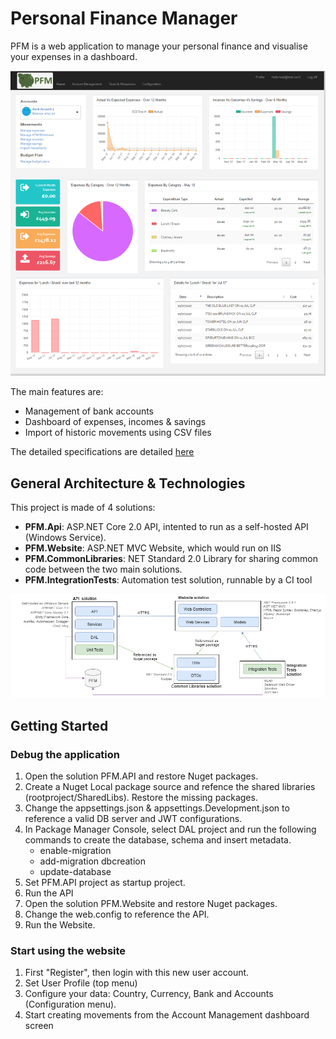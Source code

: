 # Personal Finance Manager

PFM is a web application to manage your personal finance and visualise your expenses in a dashboard.

![PFM.png](https://github.com/JM89/personalfinancemanager/blob/master/Documentation/Pictures/PFM.png)

The main features are: 
* Management of bank accounts
* Dashboard of expenses, incomes & savings
* Import of historic movements using CSV files

The detailed specifications are detailed [here](https://github.com/JM89/personalfinancemanager/wiki/Functional-Requirements)

## General Architecture & Technologies

This project is made of 4 solutions:

* **PFM.Api**: ASP.NET Core 2.0 API, intented to run as a self-hosted API (Windows Service).
* **PFM.Website**: ASP.NET MVC Website, which would run on IIS
* **PFM.CommonLibraries**: NET Standard 2.0 Library for sharing common code between the two main solutions.
* **PFM.IntegrationTests**: Automation test solution, runnable by a CI tool

![General Architecture.png](https://github.com/JM89/personalfinancemanager/blob/master/Documentation/Pictures/GeneralArchitecture.png)

## Getting Started

### Debug the application

1. Open the solution PFM.API and restore Nuget packages. 
2. Create a Nuget Local package source and refence the shared libraries (rootproject/SharedLibs). Restore the missing packages.
3. Change the appsettings.json & appsettings.Development.json to reference a valid DB server and JWT configurations. 
4. In Package Manager Console, select DAL project and run the following commands to create the database, schema and insert metadata.
	* enable-migration
	* add-migration dbcreation
	* update-database
5. Set PFM.API project as startup project.
6. Run the API
7. Open the solution PFM.Website and restore Nuget packages. 
8. Change the web.config to reference the API.
9. Run the Website. 

### Start using the website

1. First "Register", then login with this new user account. 
2. Set User Profile (top menu) 
3. Configure your data: Country, Currency, Bank and Accounts (Configuration menu). 
4. Start creating movements from the Account Management dashboard screen